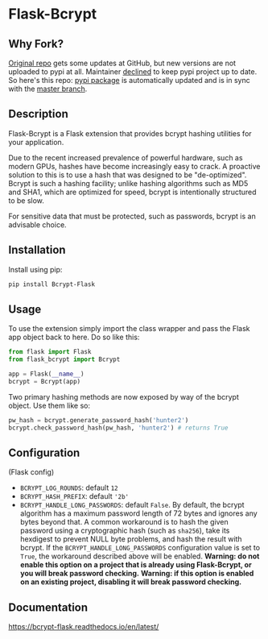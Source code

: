 # Flask-Bcrypt

## Why Fork?

[Original repo](https://github.com/maxcountryman/flask-bcrypt) gets some updates at GitHub, but new versions are not uploaded to pypi at all. 
Maintainer [declined](https://github.com/maxcountryman/flask-bcrypt/pull/66) to keep pypi project up to date. 
So here's this repo: [pypi package](https://pypi.org/project/Bcrypt-Flask/1.0.0/) is automatically updated and is in sync with the [master branch](https://github.com/mahenzon/flask-bcrypt).

## Description

Flask-Bcrypt is a Flask extension that provides bcrypt hashing utilities for
your application.

Due to the recent increased prevalence of powerful hardware, such as modern
GPUs, hashes have become increasingly easy to crack. A proactive solution to
this is to use a hash that was designed to be "de-optimized". Bcrypt is such
a hashing facility; unlike hashing algorithms such as MD5 and SHA1, which are
optimized for speed, bcrypt is intentionally structured to be slow.

For sensitive data that must be protected, such as passwords, bcrypt is an
advisable choice.

## Installation

Install using pip:

```bash
pip install Bcrypt-Flask
```

## Usage

To use the extension simply import the class wrapper and pass the Flask app
object back to here. Do so like this:

```python
from flask import Flask
from flask_bcrypt import Bcrypt

app = Flask(__name__)
bcrypt = Bcrypt(app)
```

Two primary hashing methods are now exposed by way of the bcrypt object. Use
them like so:

```python
pw_hash = bcrypt.generate_password_hash('hunter2')
bcrypt.check_password_hash(pw_hash, 'hunter2') # returns True
```

## Configuration

(Flask config)

- `BCRYPT_LOG_ROUNDS`: default `12`
- `BCRYPT_HASH_PREFIX`: default `'2b'`
- `BCRYPT_HANDLE_LONG_PASSWORDS`: default `False`.
By default, the bcrypt algorithm has a maximum password length of 72 bytes
and ignores any bytes beyond that. A common workaround is to hash the
given password using a cryptographic hash (such as `sha256`), take its
hexdigest to prevent NULL byte problems, and hash the result with bcrypt.
If the `BCRYPT_HANDLE_LONG_PASSWORDS` configuration value is set to `True`,
the workaround described above will be enabled.
**Warning: do not enable this option on a project that is already using
Flask-Bcrypt, or you will break password checking.**
**Warning: if this option is enabled on an existing project, disabling it
will break password checking.**

## Documentation

https://bcrypt-flask.readthedocs.io/en/latest/
